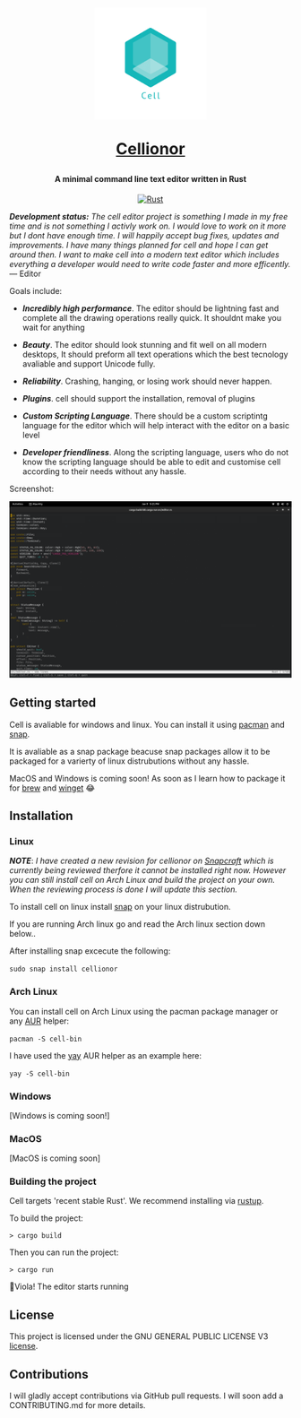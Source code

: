 <h1 align="center">
  <a href="https://github.com/ShaharyarAhmed-bot/cell"><img src="icons/cell.png" alt="Cell" width="200" height="200"/></a><br>
  
  <a href="https://github.com/ShaharyarAhmed-bot/cell">Cellionor</a>
  
</h1>


<h4 align="center">A minimal command line text editor written in Rust</h4>

<center><p float = "middle">
<a href="https://www.rust-lang.org/"><img alt="Rust" src="https://img.shields.io/badge/-Rust-C93A42?style=flat-square&logo=rust&logoColor=black%22"></a> </center>

</p>

***Development status:*** *The cell editor project is something I made in my free
time and is not something I activly work on. I would love to work on it more but
I dont have enough time. I will happily accept bug fixes, updates and improvements.
I have many things planned for cell and hope I can get around then. I want to make 
cell into a modern text editor which includes everything a developer would need
to write code faster and more efficently.*   
— Editor

Goals include:

* ***Incredibly high performance***. The editor should be lightning fast and complete
  all the drawing operations really quick. It shouldnt make you wait for anything              

* ***Beauty***. The editor should look stunning and fit well on all modern desktops,
  It should preform all text operations which the best tecnology avaliable
  and support Unicode fully.

* ***Reliability***. Crashing, hanging, or losing work should never happen.
* ***Plugins***. cell should support the installation, removal of plugins

* ***Custom Scripting Language***. There should be a custom scriptintg language for
the editor which will help interact with the editor on a basic level

* ***Developer friendliness***. Along the scripting language, users who do not know 
the scripting language should be able to edit and customise cell according 
to their needs without any hassle.

Screenshot:

![cell screenshot](/images/screenshots/cell-screenshot.png?raw=true)


## Getting started

Cell is avaliable for windows and linux. You can install it using <a href="https://wiki.archlinux.org/title/pacman">pacman</a> and <a href="https://snapcraft.io/">snap</a>.

It is avaliable as a snap package beacuse snap packages allow it to be packaged for a varierty of
linux distrubutions without any hassle.

MacOS and Windows is coming soon! As soon as I learn how to package it for <a href="https://brew.sh/">brew</a> and <a href ="https://docs.microsoft.com/en-us/windows/package-manager/winget/"> winget</a> 😂

## Installation
### Linux

***NOTE***: *I have created a new revision for cellionor on <a href="https://snapcraft.io">Snapcraft</a> which is currently being reviewed therfore it cannot be installed right now. However you can still install cell on Arch Linux and build the project on your own. When the reviewing process is done I will update this section.*


To install cell on linux install <a href="https://snapcraft.io/docs/installing-snapd">snap</a>
on your linux distrubution.

If you are running Arch linux go and read the Arch linux section down below..

After installing snap excecute the following:

`sudo snap install cellionor`



### Arch Linux

You can install cell on Arch Linux using the pacman package manager or any <a href="https://wiki.archlinux.org/title/AUR_helpers">AUR</a> helper:

`pacman -S cell-bin`

I have used the <a href="https://github.com/Jguer/yay">yay</a> AUR helper as an example here:

`yay -S cell-bin`


### Windows
[Windows is coming soon!]


### MacOS
[MacOS is coming soon]


### Building the project

Cell targets 'recent stable Rust'. We recommend installing via [rustup](https://www.rustup.rs).

To build the project:

```
> cargo build
```

Then you can run the project:

```
> cargo run
```

🥳Viola! The editor starts running


## License

This project is licensed under the GNU GENERAL PUBLIC LICENSE V3 [license](LICENSE).


## Contributions

I will gladly accept contributions via GitHub pull requests. I will
soon add a CONTRIBUTING.md for more details.


